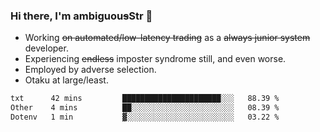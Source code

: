### Hi there, I'm ambiguou~~s~~Str 👋

<!--
**ambiguoustexture/ambiguoustexture** is a ✨ _special_ ✨ repository because its `README.md` (this file) appears on your GitHub profile.

Here are some ideas to get you started:
-->
- Working ~~on automated/low-latency trading~~ as a ~~always junior system~~ developer.
- Experiencing ~~endless~~ imposter syndrome still, and even worse.
- Employed by adverse selection.
- Otaku at large/least.

<!--START_SECTION:waka-->

```txt
txt      42 mins         ██████████████████████░░░   88.39 %
Other    4 mins          ██░░░░░░░░░░░░░░░░░░░░░░░   08.39 %
Dotenv   1 min           ▓░░░░░░░░░░░░░░░░░░░░░░░░   03.22 %
```

<!--END_SECTION:waka-->
